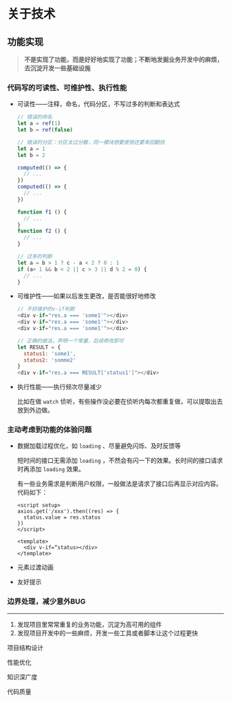 # 关于技术

## 功能实现

> **不是实现了功能，而是好好地实现了功能；不断地发掘业务开发中的麻烦，去沉淀开发一些基础设施**

### 代码写的可读性、可维护性、执行性能

- 可读性——注释，命名，代码分区，不写过多的判断和表达式

  ```js
  // 错误的命名
  let a = ref(1)
  let b = ref(false)
  
  // 错误的分区：分区太过分散，同一模块想要使用还要来回翻找
  let a = 1
  let b = 2
  
  computed(() => {
    // ...
  })
  computed(() => {
    // ...
  })
  
  function f1 () {
    // ...
  }
  function f2 () {
    // ...
  }
  
  // 过多的判断
  let a = b > 1 ? c - a < 2 ? 0 : 1
  if (a> 1 && b < 2 || c > 3 || d % 2 = 0) {
    // ...
  }
  ```

- 可维护性——如果以后发生更改，是否能很好地修改

  ```js
  // 不好维护的v-if判断
  <div v-if="res.a === 'some1'"></div>
  <div v-if="res.a === 'some1'"></div>
  <div v-if="res.a === 'some1'"></div>
  
  // 正确的做法，声明一个常量，后续修改即可
  let RESULT = {
    status1: 'some1',
    status2: 'somme2'
  }
  <div v-if="res.a === RESULT['status1']"></div>
  ```

- 执行性能——执行频次尽量减少

  比如在做 `watch` 侦听，有些操作没必要在侦听内每次都重复做，可以提取出去放到外边做。

### 主动考虑到功能的体验问题

- 数据加载过程优化，如 `loading` 、尽量避免闪烁、及时反馈等

  短时间的接口无需添加 `loading` ，不然会有闪一下的效果。长时间的接口请求时再添加 `loading` 效果。

  有一些业务需求是判断用户权限，一般做法是请求了接口后再显示对应内容。代码如下：

  ```vue
  <script setup>
  axios.get('/xxx').then((res) => {
    status.value = res.status
  })
  </script>
  
  <template>
  	<div v-if=“status></div>
  </template>
  ```

  

- 元素过渡动画

- 友好提示

### 边界处理，减少意外BUG

***

1. 发现项目里常常重复的业务功能，沉淀为高可用的组件
2. 发现项目开发中的一些麻烦，开发一些工具或者脚本让这个过程更快

项目结构设计

性能优化

知识深广度

代码质量